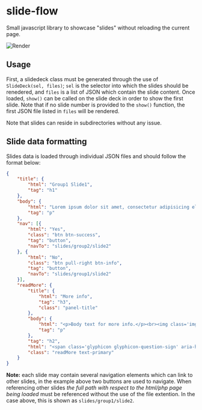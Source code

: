 # slide-flow

Small javascript library to showcase "slides" without reloading the current page.

![Render](https://rawgit.com/ConstantinoSchillebeeckx/slide-flow/master/ss.png "ss")

## Usage

First, a slidedeck class must be generated through the use of `SlideDeck(sel, files)`; `sel` is the selector into which the slides should be renedered, and `files` is a list of JSON which contain the slide content.  Once loaded, `show()` can be called on the slide deck in order to show the first slide.  Note that if no slide number is provided to the `show()` function, the first JSON file listed in `files` will be rendered.

Note that slides can reside in subdirectories without any issue.

## Slide data formatting

Slides data is loaded through individual JSON files and should follow the format below:

```json
{
    "title": {
        "html": "Group1 Slide1",
        "tag": "h1"
    },
    "body": {
        "html": "Lorem ipsum dolor sit amet, consectetur adipisicing elit, sed do eiusmod tempor incididunt ut labore et dolore magna aliqua. Ut enim ad minim veniam, quis nostrud exercitation ullamco laboris nisi ut aliquip ex ea commodo consequat. Duis aute irure dolor in reprehenderit in voluptate velit esse cillum dolore eu fugiat nulla pariatur. Excepteur sint occaecat cupidatat non proident, sunt in culpa qui officia deserunt mollit anim id est laborum.",
        "tag": "p"
    },
    "nav": [{
        "html": "Yes",
        "class": "btn btn-success",
        "tag": "button",
        "navTo": "slides/group2/slide2"
    }, {
        "html": "No",
        "class": "btn pull-right btn-info",
        "tag": "button",
        "navTo": "slides/group1/slide2"
    }],
    "readMore": {
        "title": {
            "html": "More info",
            "tag": "h3",
            "class": "panel-title"
        },
        "body": {
            "html": "<p>Body text for more info.</p><br><img class='img-responsive' src='https://upload.wikimedia.org/wikipedia/commons/d/db/B%C3%A9zier_3_big.gif'></img>",
            "tag": "p"
        },
        "tag": "h2",
        "html": "<span class='glyphicon glyphicon-question-sign' aria-hidden='true'></span>",
        "class": "readMore text-primary"
    }
}
```

**Note:** each slide may contain several navigation elements which can link to other slides, in the example above two buttons are used to navigate.  When referencing other slides *the full path with respect to the html/php page being loaded* must be referenced without the use of the file extention.  In the case above, this is shown as `slides/group1/slide2`.

